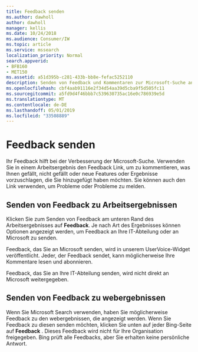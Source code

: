 ```yaml
---
title: Feedback senden
ms.author: dawholl
author: dawholl
manager: kellis
ms.date: 10/24/2018
ms.audience: Consumer/IW
ms.topic: article
ms.service: mssearch
localization_priority: Normal
search.appverid:
- BFB160
- MET150
ms.assetid: a51d395b-c281-433b-bb8e-fefac5252110
description: Senden von Feedback und Kommentaren zur Microsoft-Suche an Ihre IT-Abteilung oder Microsoft
ms.openlocfilehash: cbf4aab91116e2f34d54aa39d5cba9f5d505fc11
ms.sourcegitcommit: a5fd9d4f46bbb7c539630735ac16e0c786939e5d
ms.translationtype: MT
ms.contentlocale: de-DE
ms.lasthandoff: 05/01/2019
ms.locfileid: "33508889"
---
```

# <a name="send-feedback"></a>Feedback senden

Ihr Feedback hilft bei der Verbesserung der Microsoft-Suche. Verwenden Sie in einem Arbeitsergebnis den Feedback Link, um zu kommentieren, was Ihnen gefällt, nicht gefällt oder neue Features oder Ergebnisse vorzuschlagen, die Sie hinzugefügt haben möchten. Sie können auch den Link verwenden, um Probleme oder Probleme zu melden.
  
## <a name="send-feedback-about-work-results"></a>Senden von Feedback zu Arbeitsergebnissen

Klicken Sie zum Senden von Feedback am unteren Rand des Arbeitsergebnisses auf **Feedback**. Je nach Art des Ergebnisses können Optionen angezeigt werden, um Feedback an Ihre IT-Abteilung oder an Microsoft zu senden.
  
Feedback, das Sie an Microsoft senden, wird in unserem UserVoice-Widget veröffentlicht. Jeder, der Feedback sendet, kann möglicherweise Ihre Kommentare lesen und abonnieren.
  
Feedback, das Sie an Ihre IT-Abteilung senden, wird nicht direkt an Microsoft weitergegeben.
  
## <a name="send-feedback-about-web-results"></a>Senden von Feedback zu webergebnissen

Wenn Sie Microsoft Search verwenden, haben Sie möglicherweise Feedback zu den webergebnissen, die angezeigt werden. Wenn Sie Feedback zu diesen senden möchten, klicken Sie unten auf jeder Bing-Seite auf **Feedback** . Dieses Feedback wird nicht für Ihre Organisation freigegeben. Bing prüft alle Feedbacks, aber Sie erhalten keine persönliche Antwort. 

  

